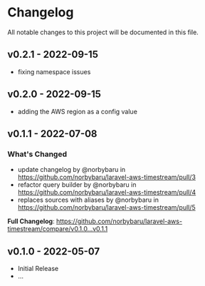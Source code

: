 # Changelog

All notable changes to this project will be documented in this file.

## v0.2.1 - 2022-09-15

-   fixing namespace issues

## v0.2.0 - 2022-09-15

-   adding the AWS region as a config value

## v0.1.1 - 2022-07-08

### What's Changed

- update changelog by @norbybaru in https://github.com/norbybaru/laravel-aws-timestream/pull/3
- refactor query builder by @norbybaru in https://github.com/norbybaru/laravel-aws-timestream/pull/4
- replaces sources with aliases by @norbybaru in https://github.com/norbybaru/laravel-aws-timestream/pull/5

**Full Changelog**: https://github.com/norbybaru/laravel-aws-timestream/compare/v0.1.0...v0.1.1

## v0.1.0 - 2022-05-07

-   Initial Release
-   …